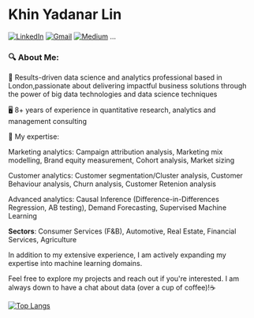 # Khin Yadanar Lin
[![LinkedIn][linkedin-shield]][linkedin-url]
[![Gmail][gmail-shield]][gmail-url]
[![Medium][medium-shield]][medium-url]
...

[linkedin-shield]: https://img.shields.io/badge/LinkedIn--blue?style=social&logo=LinkedIn
[linkedin-url]: https://www.linkedin.com/in/khinyadanarlin/
[gmail-shield]: https://img.shields.io/badge/Gmail--red?style=social&logo=Gmail
[gmail-url]: mailto:khinydnlin@gmail.com
[medium-shield]: https://img.shields.io/badge/Medium--black?style=social&logo=Medium
[medium-url]: https://medium.com/@khinydnlin_66752

### 🔍 About Me:

🌟 Results-driven data science and analytics professional based in London,passionate about delivering impactful business solutions through the power of big data technologies and data science techniques  

🖥️ 8+ years of experience in quantitative research, analytics and management consulting

🧠 My expertise:

Marketing analytics: Campaign attribution analysis, Marketing mix modelling, Brand equity measurement, Cohort analysis, Market sizing  

Customer analytics: Customer segmentation/Cluster analysis, Customer Behaviour analysis, Churn analysis, Customer Retenion analysis

Advanced analytics: Causal Inference (Difference-in-Differences Regression, AB testing), Demand Forecasting, Supervised Machine Learning

**Sectors**: Consumer Services (F&B), Automotive, Real Estate, Financial Services, Agriculture

In addition to my extensive experience, I am actively expanding my expertise into machine learning domains.

Feel free to explore my projects and reach out if you're interested. I am always down to have a chat about data (over a cup of coffee)!☕

[![Top Langs](https://github-readme-stats.vercel.app/api/top-langs/?username=khinydnlin&layout=compact)](https://github.com/anuraghazra/github-readme-stats)


<!---
khinydnlin/khinydnlin is a ✨ special ✨ repository because its `README.md` (this file) appears on your GitHub profile.
You can click the Preview link to take a look at your changes.
--->

